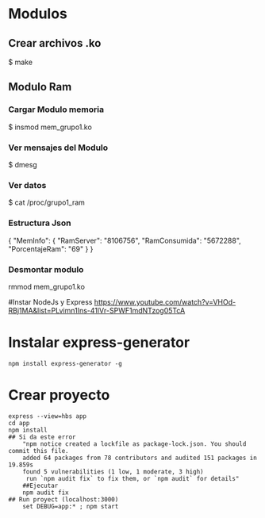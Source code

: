 # Modulos
## Crear archivos .ko
$ make
## Modulo Ram 
### Cargar Modulo memoria
$ insmod mem_grupo1.ko
### Ver mensajes del Modulo
$ dmesg
### Ver datos 
$ cat /proc/grupo1_ram
### Estructura Json
{
"MemInfo": {
   "RamServer": "8106756",
   "RamConsumida": "5672288",
   "PorcentajeRam": "69"
           }
}
### Desmontar modulo
rmmod  mem_grupo1.ko

#Instar NodeJs y Express
	https://www.youtube.com/watch?v=VHOd-RBj1MA&list=PLvimn1Ins-41lVr-SPWF1mdNTzog05TcA

# Instalar  express-generator
	npm install express-generator -g

# Crear proyecto
	express --view=hbs app
	cd app 
	npm install
	## Si da este error
		"npm notice created a lockfile as package-lock.json. You should commit this file.
		added 64 packages from 78 contributors and audited 151 packages in 19.859s
		found 5 vulnerabilities (1 low, 1 moderate, 3 high)
		 run `npm audit fix` to fix them, or `npm audit` for details"
		##Ejecutar
		npm audit fix 
	## Run proyect (localhost:3000)
		set DEBUG=app:* ; npm start

